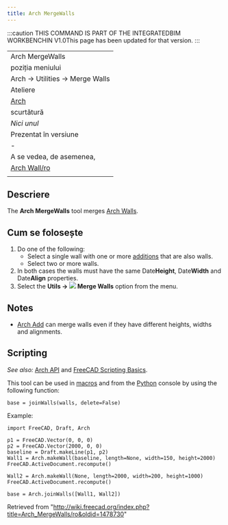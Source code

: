 ```yaml
---
title: Arch MergeWalls
---
```


:::caution
THIS COMMAND IS PART OF THE INTEGRATEDBIM WORKBENCHIN V1.0This page has been updated for that version.
:::

|                                                |
| ---------------------------------------------- |
| Arch MergeWalls                                |
| poziția meniului                               |
| Arch → Utilities → Merge Walls                 |
| Ateliere                                       |
| [Arch](/Arch_Workbench/ro "Arch Workbench/ro") |
| scurtătură                                     |
| _Nici unul_                                    |
| Prezentat în versiune                          |
| -                                              |
| A se vedea, de asemenea,                       |
| [Arch Wall/ro](/Arch_Wall/ro "Arch Wall/ro")   |
|                                                |

## Descriere

The **Arch MergeWalls** tool merges [Arch Walls](/Arch_Wall "Arch Wall").

## Cum se folosește

1. Do one of the following:
   - Select a single wall with one or more [additions](/Arch_Add "Arch Add") that are also walls.
   - Select two or more walls.
2. In both cases the walls must have the same Date**Height**, Date**Width** and Date**Align** properties.
3. Select the **Utils → ![](/images/Arch_MergeWalls.svg) Merge Walls** option from the menu.

## Notes

- [Arch Add](/Arch_Add "Arch Add") can merge walls even if they have different heights, widths and alignments.

## Scripting

_See also:_ [Arch API](/Arch_API "Arch API") and [FreeCAD Scripting Basics](/FreeCAD_Scripting_Basics "FreeCAD Scripting Basics").

This tool can be used in [macros](/Macros "Macros") and from the [Python](/Python "Python") console by using the following function:

```
base = joinWalls(walls, delete=False)

```

Example:

```
import FreeCAD, Draft, Arch

p1 = FreeCAD.Vector(0, 0, 0)
p2 = FreeCAD.Vector(2000, 0, 0)
baseline = Draft.makeLine(p1, p2)
Wall1 = Arch.makeWall(baseline, length=None, width=150, height=2000)
FreeCAD.ActiveDocument.recompute()

Wall2 = Arch.makeWall(None, length=2000, width=200, height=1000)
FreeCAD.ActiveDocument.recompute()

base = Arch.joinWalls([Wall1, Wall2])

```

Retrieved from "<http://wiki.freecad.org/index.php?title=Arch_MergeWalls/ro&oldid=1478730>"
